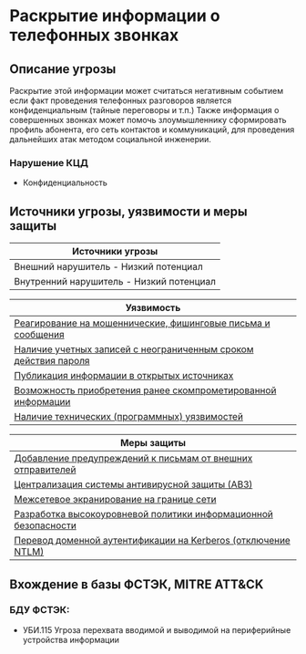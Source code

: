 # Раскрытие информации о телефонных звонках

## Описание угрозы
Раскрытие этой информации может считаться негативным событием если факт проведения телефонных разговоров является конфиденциальным (тайные переговоры и т.п.)
Также информация о совершенных звонках может помочь злоумышленнику сформировать профиль абонента, его сеть контактов и коммуникаций, для проведения дальнейших атак методом социальной инженерии.

### Нарушение КЦД
+ Конфиденциальность

## Источники угрозы, уязвимости и меры защиты
|Источники угрозы|
|-|
|Внешний нарушитель - Низкий потенциал|
|Внутренний нарушитель - Низкий потенциал|

|Уязвимость|
|--------|
|[Реагирование на мошеннические, фишинговые письма и сообщения](/vkr/vulnerabilities/page1)|
|[Наличие учетных записей с неограниченным сроком действия пароля](/vkr/vulnerabilities/page2)|
|[Публикация информации в открытых источниках](/vkr/vulnerabilities/page4)|
|[Возможность приобретения ранее скомпрометированной информации](/vkr/vulnerabilities/page5)|
|[Наличие технических (программных) уязвимостей](/vkr/vulnerabilities/page6)|

|Меры защиты|
|--------|
|[Добавление предупреждений к письмам от внешних отправителей](/vkr/measures/page5)|
|[Централизация системы антивирусной защиты (АВЗ)](/vkr/measures/page6)|
|[Межсетевое экранирование на границе сети](/vkr/measures/page8)|
|[Разработка высокоуровневой политики информационной безопасности](/vkr/measures/page9)|
|[Перевод доменной аутентификации на Kerberos (отключение NTLM)](/vkr/measures/page10)|

## Вхождение в базы ФСТЭК, MITRE ATT&CK
### БДУ ФСТЭК:
+ УБИ.115 Угроза перехвата вводимой и выводимой на периферийные устройства информации